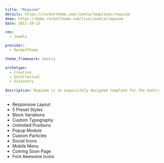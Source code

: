 ```yaml
---
title: "Requiem"
details: https://rockettheme.com/joomla/templates/requiem
demo: https://demo.rockettheme.com/live/joomla/requiem
date: 2017-10-15

cms: 
  - Joomla

provider: 
  - RocketTheme

theme_framework: Gantry

archetype:
  - Creative
  - Intellectual
  - Visionary
  
description: Requiem is an exquisitely designed template for the Gantry 5 template framework, offering a fixed side position, for the logo and other elements. Easy to style, configure and customize through an advanced, user friendly and modern interface.
---
```


* Responsive Layout
* 5 Preset Styles
* Block Variations
* Custom Typography
* Unlimited Positions
* Popup Module
* Custom Particles
* Social Icons
* Mobile Menu
* Coming Soon Page
* Font Awesome Icons	